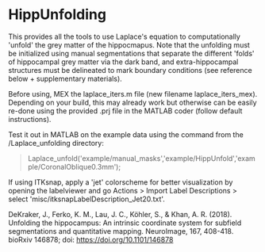 # HippUnfolding

This provides all the tools to use Laplace's equation to computationally 'unfold' the grey matter of the hippocmapus. Note that the unfolding must be initialized using manual segmentations that separate the different 'folds' of hippocampal grey matter via the dark band, and extra-hippocampal structures must be delineated to mark boundary conditions  (see reference below + supplementary materials).

Before using, MEX the laplace_iters.m file (new filename laplace_iters_mex). Depending on your build, this may already work but otherwise can be easily re-done using the provided .prj file in the MATLAB coder (follow default instructions).

Test it out in MATLAB on the example data using the command from the /Laplace_unfolding directory:
> Laplace_unfold('example/manual_masks','example/HippUnfold','example/CoronalOblique0.3mm');

If using ITKsnap, apply a 'jet' colorscheme for better visualization by opening the labelviewer and go Actions > Import Label Descriptions > select 'misc/itksnapLabelDescription_Jet20.txt'. 


DeKraker, J., Ferko, K. M., Lau, J. C., Köhler, S., & Khan, A. R. (2018). Unfolding the hippocampus: An intrinsic coordinate system for subfield segmentations and quantitative mapping. NeuroImage, 167, 408-418.
bioRxiv 146878; doi: https://doi.org/10.1101/146878

